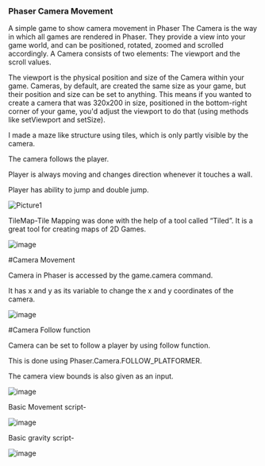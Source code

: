 ### Phaser Camera Movement
A simple game to show camera movement in Phaser
The Camera is the way in which all games are rendered in Phaser. They provide a view into your game world, and can be positioned, rotated, zoomed and scrolled accordingly.
A Camera consists of two elements: The viewport and the scroll values.

The viewport is the physical position and size of the Camera within your game. Cameras, by default, are created the same size as your game, but their position and size can be set to anything. This means if you wanted to create a camera that was 320x200 in size, positioned in the bottom-right corner of your game, you'd adjust the viewport to do that (using methods like setViewport and setSize).

I made a maze like structure using tiles, which is only partly visible by the camera.

The camera follows the player.

Player is always moving and changes direction whenever it touches a wall.

Player has ability to jump and double jump.


![Picture1](https://user-images.githubusercontent.com/56742160/97320209-9260ab00-1893-11eb-9358-1ca7e67d2a09.png)

TileMap-Tile Mapping was done with the help of a tool called “Tiled”. It is a great tool for creating maps of 2D Games.

![image](https://user-images.githubusercontent.com/56742160/97320805-34809300-1894-11eb-8475-72ef2492e3b5.png)


#Camera Movement

Camera in Phaser is accessed by the 
game.camera command.

It has x and y as its variable to change the 
x and y coordinates of the camera.

![image](https://user-images.githubusercontent.com/56742160/97320851-3ea29180-1894-11eb-9fc7-50ae9091c791.png)

#Camera Follow function

Camera can be set to follow a player by using follow function.

This is done using Phaser.Camera.FOLLOW_PLATFORMER.

The camera view bounds is also given as an input.

![image](https://user-images.githubusercontent.com/56742160/97320925-537f2500-1894-11eb-8392-23b75fc54d97.png)

Basic Movement script-

![image](https://user-images.githubusercontent.com/56742160/97321126-8d502b80-1894-11eb-99c9-884e06cb4d26.png)

Basic gravity script-

![image](https://user-images.githubusercontent.com/56742160/97321201-a062fb80-1894-11eb-9d1c-7c0af10af168.png)






